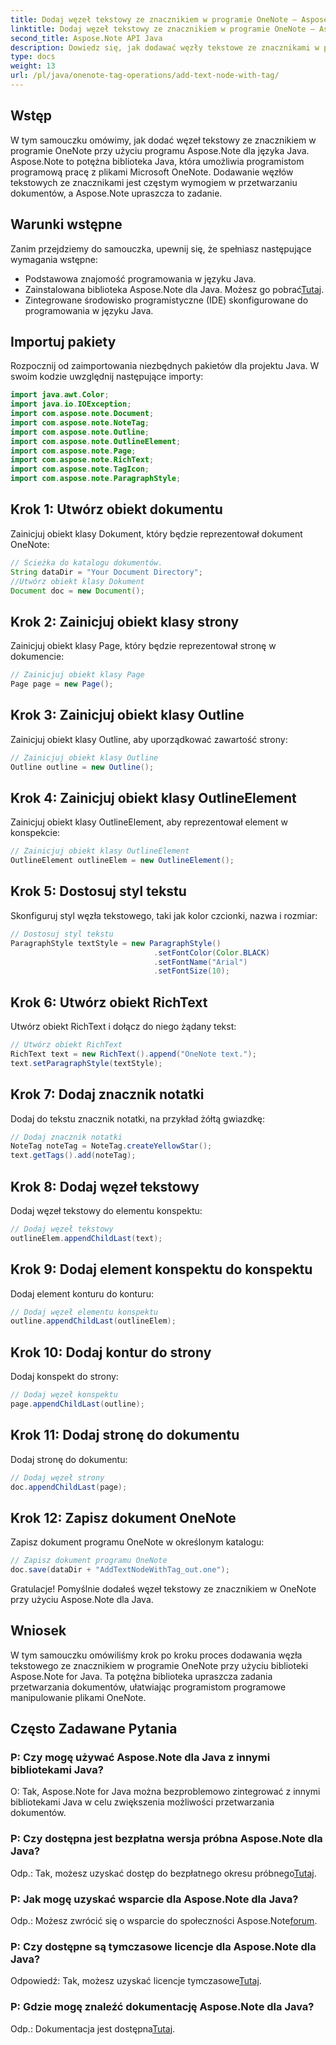 ```yaml
---
title: Dodaj węzeł tekstowy ze znacznikiem w programie OneNote — Aspose.Note
linktitle: Dodaj węzeł tekstowy ze znacznikiem w programie OneNote — Aspose.Note
second_title: Aspose.Note API Java
description: Dowiedz się, jak dodawać węzły tekstowe ze znacznikami w programie OneNote przy użyciu Aspose.Note dla języka Java. Łatwe, wydajne i przyjazne dla programistów. Pobierz bibliotekę teraz!
type: docs
weight: 13
url: /pl/java/onenote-tag-operations/add-text-node-with-tag/
---
```

## Wstęp
W tym samouczku omówimy, jak dodać węzeł tekstowy ze znacznikiem w programie OneNote przy użyciu programu Aspose.Note dla języka Java. Aspose.Note to potężna biblioteka Java, która umożliwia programistom programową pracę z plikami Microsoft OneNote. Dodawanie węzłów tekstowych ze znacznikami jest częstym wymogiem w przetwarzaniu dokumentów, a Aspose.Note upraszcza to zadanie.
## Warunki wstępne
Zanim przejdziemy do samouczka, upewnij się, że spełniasz następujące wymagania wstępne:
- Podstawowa znajomość programowania w języku Java.
-  Zainstalowana biblioteka Aspose.Note dla Java. Możesz go pobrać[Tutaj](https://releases.aspose.com/note/java/).
- Zintegrowane środowisko programistyczne (IDE) skonfigurowane do programowania w języku Java.
## Importuj pakiety
Rozpocznij od zaimportowania niezbędnych pakietów dla projektu Java. W swoim kodzie uwzględnij następujące importy:
```java
import java.awt.Color;
import java.io.IOException;
import com.aspose.note.Document;
import com.aspose.note.NoteTag;
import com.aspose.note.Outline;
import com.aspose.note.OutlineElement;
import com.aspose.note.Page;
import com.aspose.note.RichText;
import com.aspose.note.TagIcon;
import com.aspose.note.ParagraphStyle;
```
## Krok 1: Utwórz obiekt dokumentu
Zainicjuj obiekt klasy Dokument, który będzie reprezentował dokument OneNote:
```java
// Ścieżka do katalogu dokumentów.
String dataDir = "Your Document Directory";
//Utwórz obiekt klasy Dokument
Document doc = new Document();
```
## Krok 2: Zainicjuj obiekt klasy strony
Zainicjuj obiekt klasy Page, który będzie reprezentował stronę w dokumencie:
```java
// Zainicjuj obiekt klasy Page
Page page = new Page();
```
## Krok 3: Zainicjuj obiekt klasy Outline
Zainicjuj obiekt klasy Outline, aby uporządkować zawartość strony:
```java
// Zainicjuj obiekt klasy Outline
Outline outline = new Outline();
```
## Krok 4: Zainicjuj obiekt klasy OutlineElement
Zainicjuj obiekt klasy OutlineElement, aby reprezentował element w konspekcie:
```java
// Zainicjuj obiekt klasy OutlineElement
OutlineElement outlineElem = new OutlineElement();
```
## Krok 5: Dostosuj styl tekstu
Skonfiguruj styl węzła tekstowego, taki jak kolor czcionki, nazwa i rozmiar:
```java
// Dostosuj styl tekstu
ParagraphStyle textStyle = new ParagraphStyle()
                                .setFontColor(Color.BLACK)
                                .setFontName("Arial")
                                .setFontSize(10);
```
## Krok 6: Utwórz obiekt RichText
Utwórz obiekt RichText i dołącz do niego żądany tekst:
```java
// Utwórz obiekt RichText
RichText text = new RichText().append("OneNote text.");
text.setParagraphStyle(textStyle);
```
## Krok 7: Dodaj znacznik notatki
Dodaj do tekstu znacznik notatki, na przykład żółtą gwiazdkę:
```java
// Dodaj znacznik notatki
NoteTag noteTag = NoteTag.createYellowStar();
text.getTags().add(noteTag);
```
## Krok 8: Dodaj węzeł tekstowy
Dodaj węzeł tekstowy do elementu konspektu:
```java
// Dodaj węzeł tekstowy
outlineElem.appendChildLast(text);
```
## Krok 9: Dodaj element konspektu do konspektu
Dodaj element konturu do konturu:
```java
// Dodaj węzeł elementu konspektu
outline.appendChildLast(outlineElem);
```
## Krok 10: Dodaj kontur do strony
Dodaj konspekt do strony:
```java
// Dodaj węzeł konspektu
page.appendChildLast(outline);
```
## Krok 11: Dodaj stronę do dokumentu
Dodaj stronę do dokumentu:
```java
// Dodaj węzeł strony
doc.appendChildLast(page);
```
## Krok 12: Zapisz dokument OneNote
Zapisz dokument programu OneNote w określonym katalogu:
```java
// Zapisz dokument programu OneNote
doc.save(dataDir + "AddTextNodeWithTag_out.one");
```
Gratulacje! Pomyślnie dodałeś węzeł tekstowy ze znacznikiem w OneNote przy użyciu Aspose.Note dla Java.
## Wniosek
W tym samouczku omówiliśmy krok po kroku proces dodawania węzła tekstowego ze znacznikiem w programie OneNote przy użyciu biblioteki Aspose.Note for Java. Ta potężna biblioteka upraszcza zadania przetwarzania dokumentów, ułatwiając programistom programowe manipulowanie plikami OneNote.
## Często Zadawane Pytania
### P: Czy mogę używać Aspose.Note dla Java z innymi bibliotekami Java?
O: Tak, Aspose.Note for Java można bezproblemowo zintegrować z innymi bibliotekami Java w celu zwiększenia możliwości przetwarzania dokumentów.
### P: Czy dostępna jest bezpłatna wersja próbna Aspose.Note dla Java?
 Odp.: Tak, możesz uzyskać dostęp do bezpłatnego okresu próbnego[Tutaj](https://releases.aspose.com/).
### P: Jak mogę uzyskać wsparcie dla Aspose.Note dla Java?
Odp.: Możesz zwrócić się o wsparcie do społeczności Aspose.Note[forum](https://forum.aspose.com/c/note/28).
### P: Czy dostępne są tymczasowe licencje dla Aspose.Note dla Java?
 Odpowiedź: Tak, możesz uzyskać licencje tymczasowe[Tutaj](https://purchase.aspose.com/temporary-license/).
### P: Gdzie mogę znaleźć dokumentację Aspose.Note dla Java?
 Odp.: Dokumentacja jest dostępna[Tutaj](https://reference.aspose.com/note/java/).